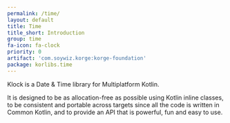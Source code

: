 ```yaml
---
permalink: /time/
layout: default
title: Time
title_short: Introduction
group: time
fa-icon: fa-clock
priority: 0
artifact: 'com.soywiz.korge:korge-foundation'
package: korlibs.time
---
```


Klock is a Date & Time library for Multiplatform Kotlin.

It is designed to be as allocation-free as possible using Kotlin inline classes,
to be consistent and portable across targets since all the code is written in Common Kotlin,
and to provide an API that is powerful, fun and easy to use.
